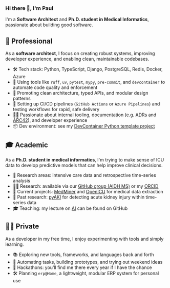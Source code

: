 ### Hi there 👋, I'm Paul

I'm a **Software Architect** and **Ph.D. student in Medical Informatics**, passionate about building good software.

## 💼 Professional

As a **software architect**, I focus on creating robust systems, improving developer experience, and enabling clean, maintainable codebases.

- 🛠️ Tech stack: Python, TypeScript, Django, PostgreSQL, Redis, Docker, Azure  
- 🧰 Using tools like `ruff`, `uv`, `pytest`, `mypy`, `pre-commit`, and `devcontainer` to automate code quality and enforcement  
- 🔄 Promoting clean architecture, typed APIs, and modular design patterns  
- 🚀 Setting up CI/CD pipelines (`GitHub Actions` or `Azure Pipelines`) and testing workflows for rapid, safe delivery  
- 🧑‍💻 Passionate about internal tooling, documentation (e.g. [ADRs](https://adr.github.io/) and [ARC42](https://docs.arc42.org/home/)), and developer experience  
- 📦 Dev environment: see my [DevContainer Python template project](https://github.com/Paul-B98/python-project-template)

## 🎓 Academic

As a **Ph.D. student in medical informatics**, I'm trying to make sense of ICU data to develop predictive models that can help improve clinical decisions.

- 🔬 Research areas: intensive care data and retrospective time-series analysis  
- 🧑‍🔬 Research: available via our [GitHub group (AIDH MS)](https://github.com/aidh-ms) or my [ORCID](https://orcid.org/0009-0002-8163-0989)  
- 🚧 Current projects: [MedMiner](https://github.com/aidh-ms/MedMiner) and [OpenICU](https://github.com/aidh-ms/OpenICU) for medical data extraction  
- 🧠 Past research: [pyAKI](https://github.com/aidh-ms/pyAKI) for detecting acute kidney injury within time-series data  
- 🎓 Teaching: my lecture on [AI](https://github.com/Paul-B98/wpf-ki) can be found on GitHub

## 🧑‍💻 Private

As a developer in my free time, I enjoy experimenting with tools and simply learning.

- 📚 Exploring new tools, frameworks, and languages back and forth  
- 🧪 Automating tasks, building prototypes, and trying out weekend ideas  
- 🏁 Hackathons: you’ll find me there every year if I have the chance  
- 🛠 Planning `erp@Home`, a lightweight, modular ERP system for personal use
